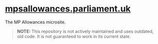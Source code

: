 # [mpsallowances.parliament.uk](http://mpsallowances.parliament.uk)
The MP Allowances microsite.

> **NOTE:** This repository is not actively maintained and uses outdated, old code. It is not guaranteed to work in its current state.
